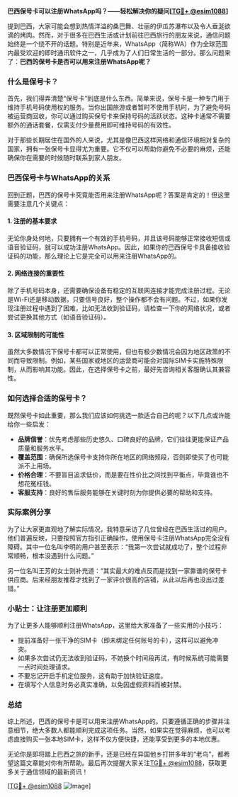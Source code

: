 **巴西保号卡可以注册WhatsApp吗？——轻松解决你的疑问[[TG💪+ @esim1088](https://t.me/s/esim1088)]**

提到巴西，大家可能会想到热情洋溢的桑巴舞、壮丽的伊瓜苏瀑布以及令人垂涎欲滴的烤肉。然而，对于很多在巴西生活或计划前往巴西旅行的朋友来说，通信问题始终是一个绕不开的话题。特别是近年来，WhatsApp（简称WA）作为全球范围内最受欢迎的即时通讯软件之一，几乎成为了人们日常生活的一部分。那么问题来了：**巴西的保号卡是否可以用来注册WhatsApp呢？**

### 什么是保号卡？

首先，我们得弄清楚“保号卡”到底是什么东西。简单来说，保号卡是一种专门用于维持手机号码使用权的服务。当你出国旅游或者暂时不使用手机时，为了避免号码被运营商回收，你可以通过购买保号卡来保持号码的活跃状态。这种卡通常不需要额外的通话套餐，仅需支付少量费用即可维持号码的有效性。

对于那些长期居住在国外的人来说，尤其是像巴西这样网络和通信环境相对复杂的国家，拥有一张保号卡显得尤为重要。它不仅可以帮助你避免不必要的麻烦，还能确保你在需要的时候随时联系到家人朋友。

### 巴西保号卡与WhatsApp的关系

回到正题，巴西的保号卡究竟能否用来注册WhatsApp呢？答案是肯定的！但这里需要注意几个关键点：

#### 1. 注册的基本要求
无论你身处何地，只要拥有一个有效的手机号码，并且该号码能够正常接收短信或语音验证码，就可以成功注册WhatsApp。因此，如果你的巴西保号卡具备接收验证码的功能，那么理论上它是完全可以用来注册WhatsApp的。

#### 2. 网络连接的重要性
除了手机号码本身，还需要确保设备有稳定的互联网连接才能完成注册过程。无论是Wi-Fi还是移动数据，只要信号良好，整个操作都不会有问题。不过，如果你发现注册过程中遇到了困难，比如无法收到验证码，请检查一下你的网络状况，或者尝试更换其他方式（如语音验证码）。

#### 3. 区域限制的可能性
虽然大多数情况下保号卡都可以正常使用，但也有极少数情况会因为地区政策的不同而导致限制。例如，某些国家或地区的运营商可能会对国际SIM卡实施特殊限制，从而影响其功能。因此，在选择保号卡之前，最好先咨询相关客服确认其兼容性。

### 如何选择合适的保号卡？

既然保号卡如此重要，那么我们应该如何挑选一款适合自己的呢？以下几点或许能给你一些启发：

- **品牌信誉**：优先考虑那些历史悠久、口碑良好的品牌，它们往往更能保证产品质量和服务水平。
- **覆盖范围**：确保所选保号卡支持你所在地区的网络频段，否则即使买了也可能派不上用场。
- **价格合理**：不要盲目追求低价，而是要在性价比之间找到平衡点，毕竟谁也不想花冤枉钱。
- **客服支持**：良好的售后服务能够在关键时刻为你提供必要的帮助和支持。

### 实际案例分享

为了让大家更直观地了解实际情况，我特意采访了几位曾经在巴西生活过的用户。他们普遍反映，只要按照官方指引正确操作，使用保号卡注册WhatsApp完全没有障碍。其中一位名叫李明的用户甚至表示：“我第一次尝试就成功了，整个过程非常顺畅，根本没遇到什么问题。”

另一位名叫王芳的女士则补充道：“其实最大的难点反而是找到一家靠谱的保号卡供应商。后来经朋友推荐才找到了一家评价很高的店铺，从此以后再也没出过差错。”

### 小贴士：让注册更加顺利

为了让更多人能够顺利注册WhatsApp，这里给大家准备了一些实用的小技巧：

- 提前准备好一张干净的SIM卡（即未绑定任何账号的卡），这样可以避免冲突。
- 如果多次尝试仍无法收到验证码，不妨换个时间段再试，有时候系统可能需要一点时间处理请求。
- 不要忘记开启手机定位服务，这有助于加快验证速度。
- 在填写个人信息时务必真实准确，以免因虚假资料而被封禁。

### 总结

综上所述，巴西的保号卡是可以用来注册WhatsApp的。只要遵循正确的步骤并注意细节，绝大多数人都能顺利完成这项任务。当然，如果实在觉得麻烦，也可以考虑直接购买一张本地SIM卡，这样不仅方便快捷，还能享受到更多的本地优惠。

无论你是即将踏上巴西之旅的新手，还是已经在异国他乡打拼多年的“老鸟”，都希望这篇文章能对你有所帮助。最后再次提醒大家关注[TG💪+ @esim1088](https://t.me/s/esim1088)，获取更多关于通信领域的最新资讯！

[[TG💪+ @esim1088](https://t.me/s/esim1088) ![Image](https://i.postimg.cc/4NQfJmqS/Snipaste-2025-05-13-00-14-12.png)]